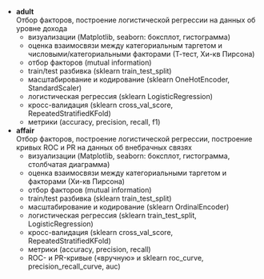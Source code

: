 * __adult__
<br>Отбор факторов, построение логистической регрессии на данных об уровне дохода
    * визуализации (Matplotlib, seaborn: боксплот, гистограмма)
    * оценка взаимосвязи между категориальным таргетом и числовыми/категориальными факторами (Т-тест, Хи-кв Пирсона)
    * отбор факторов (mutual information)
    * train/test разбивка (sklearn train_test_split)
    * масштабирование и кодирование (sklearn OneHotEncoder, StandardScaler)
    * логистическая регрессия (sklearn LogisticRegression)
    * кросс-валидация (sklearn cross_val_score, RepeatedStratifiedKFold)
    * метрики (accuracy, precision, recall, f1)
* __affair__
<br>Отбор факторов, построение логистической регрессии, построение кривых ROC и PR на данных об внебрачных связях
    * визуализации (Matplotlib, seaborn: боксплот, гистограмма, столбчатая диаграмма)
    * оценка взаимосвязи между категориальными таргетом и факторами (Хи-кв Пирсона)
    * отбор факторов (mutual information)
    * train/test разбивка (sklearn train_test_split)
    * масштабирование и кодирование (sklearn OrdinalEncoder)
    * логистическая регрессия (sklearn train_test_split, LogisticRegression)
    * кросс-валидация (sklearn cross_val_score, RepeatedStratifiedKFold)
    * метрики (accuracy, precision, recall)
    * ROC- и PR-кривые («вручную» и sklearn roc_curve, precision_recall_curve, auc)